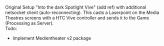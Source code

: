 Original Setup "Into the dark Spotlight Vive" (add ref) with additional netsocket client (auto-reconnecting).
This casts a Laserpoint on the Media Theatres screens with a HTC Vive controller and sends it to the Game (Processing as Server).  
Todo:
- Implement Medientheater v2 package

